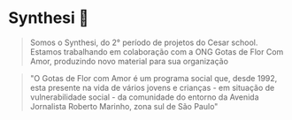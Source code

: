 # Synthesi 🌱

> Somos o Synthesi, do 2° período de projetos do Cesar school. Estamos trabalhando em colaboração com a ONG Gotas de Flor Com Amor, produzindo novo material para sua organização 

> "O Gotas de Flor com Amor é um programa social que, desde 1992, esta presente na vida de vários jovens e crianças - em situação de vulnerabilidade social - da comunidade do entorno da Avenida Jornalista Roberto Marinho, zona sul de São Paulo"
